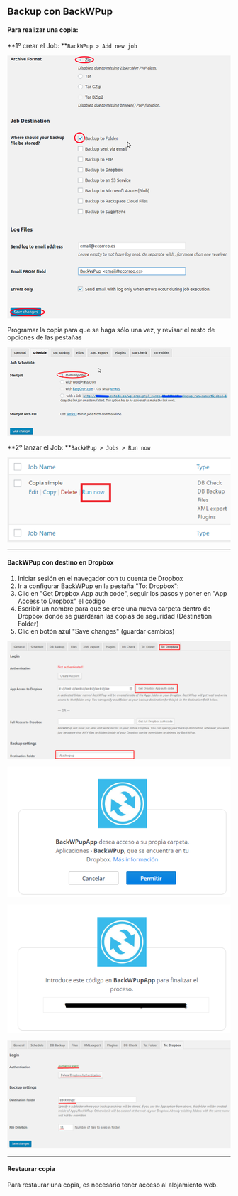 ## Backup con BackWPup

#### Para realizar una copia:

**1º crear el Job: **`BackWPup > Add new job`

![](/assets/backwpup_copia.png)

Programar la copia para que se haga sólo una vez, y revisar el resto de opciones de las pestañas

![](/assets/backwpup_programar.png)

**2º lanzar el Job: **`BackWPup > Jobs > Run now`

![](/assets/run-backwpup-job.png)

---

#### BackWPup con destino en Dropbox

1. Iniciar sesión en el navegador con tu cuenta de Dropbox
2. Ir a configurar BackWPup en la pestaña "To: Dropbox":
3. Clic en "Get Dropbox App auth code", seguir los pasos y poner en "App Access to Dropbox" el código
4. Escribir un nombre para que se cree una nueva carpeta dentro de Dropbox donde se guardarán las copias de seguridad \(Destination Folder\)
5. Clic en botón azul "Save changes" \(guardar cambios\)

![](/assets/backwpup-dropbox-0.png)

![](/assets/backwpup-dropbox-1.png)

![](/assets/backwpup-dropbox-2.png)

![](/assets/backwpup-dropbox-3.png)

---

#### Restaurar copia

Para restaurar una copia, es necesario tener acceso al alojamiento web.

